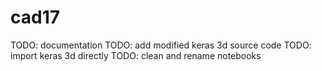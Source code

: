 # cad17
TODO: documentation
TODO: add modified keras 3d source code
TODO: import keras 3d directly
TODO: clean and rename notebooks
